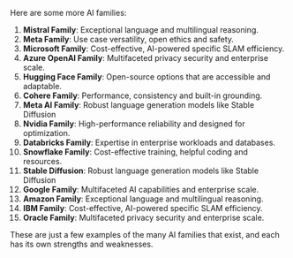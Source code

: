 Here are some more AI families:

1. **Mistral Family**: Exceptional language and multilingual reasoning.
2. **Meta Family**: Use case versatility, open ethics and safety.
3. **Microsoft Family**: Cost-effective, AI-powered specific SLAM efficiency.
4. **Azure OpenAI Family**: Multifaceted privacy security and enterprise scale.
5. **Hugging Face Family**: Open-source options that are accessible and adaptable.
6. **Cohere Family**: Performance, consistency and built-in grounding.
7. **Meta AI Family**: Robust language generation models like Stable Diffusion
8. **Nvidia Family**: High-performance reliability and designed for optimization.
9. **Databricks Family**: Expertise in enterprise workloads and databases.
10. **Snowflake Family**: Cost-effective training, helpful coding and resources.
11. **Stable Diffusion**: Robust language generation models like Stable Diffusion
12. **Google Family**: Multifaceted AI capabilities and enterprise scale.
13. **Amazon Family**: Exceptional language and multilingual reasoning.
14. **IBM Family**: Cost-effective, AI-powered specific SLAM efficiency.
15. **Oracle Family**: Multifaceted privacy security and enterprise scale.

These are just a few examples of the many AI families that exist, and each has its own strengths and weaknesses.